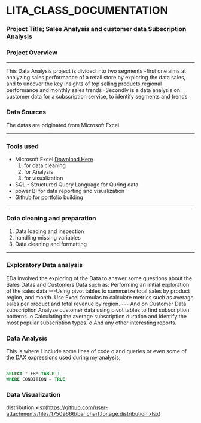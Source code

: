 # LITA_CLASS_DOCUMENTATION

### Project Title; Sales Analysis and customer data Subscription Analysis 

### Project Overview 
---
This Data Analysis project is divided  into two segments 
-first one aims at analyzing sales performance of a retail store by exploring the data sales, and to uncover the key insights of top selling products,regional performance and monthly sales trends
-Secondly is a data analysis on customer data for a subscription service, to identify segments and trends 
### Data Sources 
The  datas are originated from  Microsoft Excel

---
### Tools used
- Microsoft Excel [Download Here](https://www.microsoft.com)
   1. for data cleaning
   2. for Analysis
   3. for visualization
- SQL - Structured Query Language for Quring data
- power BI for data reporting and visualization 
- Github for portfolio building

---
### Data cleaning and preparation 
1. Data loading and inspection
2. handling missing variables
3. Data cleaning and formatting
----

### Exploratory Data analysis
EDa involved the exploring of the Data to answer some questions about the Sales Datas and Customers Data such as:
Performing an initial exploration of the sales data
---Using pivot tables to summarize total sales by product region, and month.
Use Excel formulas to calculate metrics such as average sales per product and 
total revenue by region. 
--- And on Customer Data subscription 
Analyze customer data using pivot tables to find subscription patterns.
o Calculating the average subscription duration and identify the most popular 
subscription types.
o And any other interesting reports.

### Data Analysis
This is where I include some lines of code o
and queries or even some of the DAX expressions used during my analysis;

```SQL

SELECT * FRM TABLE 1
WHERE CONDITION = TRUE
```

### Data Visualization
distribution.xlsx(https://github.com/user-attachments/files/17509666/bar.chart.for.age.distribution.xlsx)


